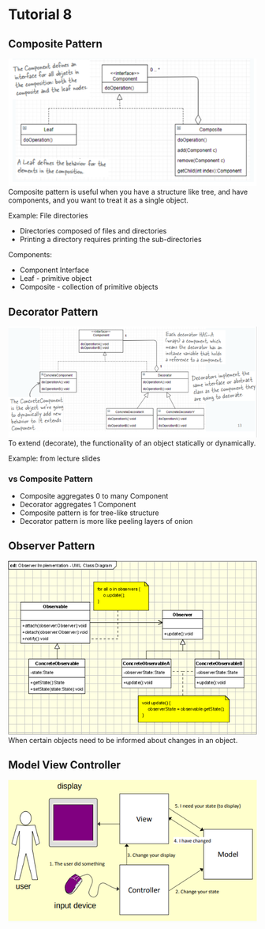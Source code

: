 # Tutorial 8

## Composite Pattern
![](img/01.png)
Composite pattern is useful when you have a structure like tree, and have components, and you want to treat it as a single object.

Example: File directories
- Directories composed of files and directories
- Printing a directory requires printing the sub-directories

Components:
- Component Interface
- Leaf - primitive object
- Composite - collection of primitive objects

## Decorator Pattern
![](img/02.png)
To extend (decorate), the functionality of an object statically or dynamically.

Example: from lecture slides

### vs Composite Pattern
- Composite aggregates 0 to many Component
- Decorator aggregates 1 Component
- Composite pattern is for tree-like structure
- Decorator pattern is more like peeling layers of onion

## Observer Pattern
![](img/03.gif)
When certain objects need to be informed about changes in an object.


## Model View Controller
![](img/04.png)
